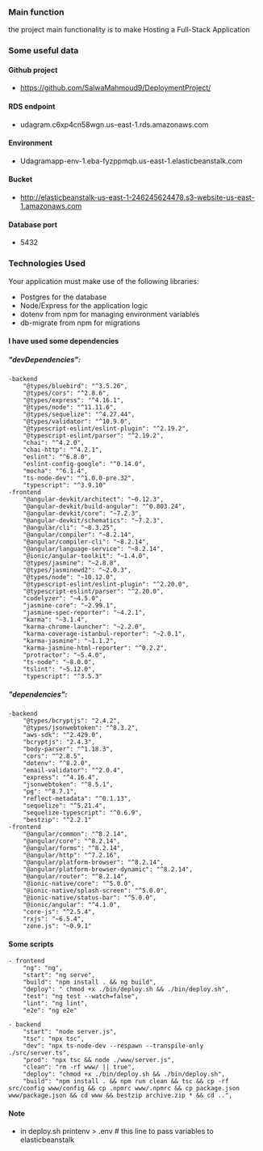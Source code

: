 ### Main function 

the project main functionality is to make Hosting a Full-Stack Application

### Some useful data

#### Github project

   - https://github.com/SalwaMahmoud9/DeploymentProject/

#### RDS endpoint

   - udagram.c6xp4cn58wgn.us-east-1.rds.amazonaws.com

#### Environment

   - Udagramapp-env-1.eba-fyzppmqb.us-east-1.elasticbeanstalk.com

#### Bucket

   - http://elasticbeanstalk-us-east-1-246245624478.s3-website-us-east-1.amazonaws.com

#### Database port

   - 5432

### Technologies Used

Your application must make use of the following libraries:
- Postgres for the database
- Node/Express for the application logic
- dotenv from npm for managing environment variables
- db-migrate from npm for migrations

#### I have used some dependencies
##### "devDependencies": 
    -backend
        "@types/bluebird": "^3.5.26",
        "@types/cors": "^2.8.6",
        "@types/express": "^4.16.1",
        "@types/node": "^11.11.6",
        "@types/sequelize": "^4.27.44",
        "@types/validator": "^10.9.0",
        "@typescript-eslint/eslint-plugin": "^2.19.2",
        "@typescript-eslint/parser": "^2.19.2",
        "chai": "^4.2.0",
        "chai-http": "^4.2.1",
        "eslint": "^6.8.0",
        "eslint-config-google": "^0.14.0",
        "mocha": "^6.1.4",
        "ts-node-dev": "^1.0.0-pre.32",
        "typescript": "^3.9.10"
    -frontend
        "@angular-devkit/architect": "~0.12.3",
        "@angular-devkit/build-angular": "^0.803.24",
        "@angular-devkit/core": "~7.2.3",
        "@angular-devkit/schematics": "~7.2.3",
        "@angular/cli": "~8.3.25",
        "@angular/compiler": "~8.2.14",
        "@angular/compiler-cli": "~8.2.14",
        "@angular/language-service": "~8.2.14",
        "@ionic/angular-toolkit": "~1.4.0",
        "@types/jasmine": "~2.8.8",
        "@types/jasminewd2": "~2.0.3",
        "@types/node": "~10.12.0",
        "@typescript-eslint/eslint-plugin": "^2.20.0",
        "@typescript-eslint/parser": "^2.20.0",
        "codelyzer": "~4.5.0",
        "jasmine-core": "~2.99.1",
        "jasmine-spec-reporter": "~4.2.1",
        "karma": "~3.1.4",
        "karma-chrome-launcher": "~2.2.0",
        "karma-coverage-istanbul-reporter": "~2.0.1",
        "karma-jasmine": "~1.1.2",
        "karma-jasmine-html-reporter": "^0.2.2",
        "protractor": "~5.4.0",
        "ts-node": "~8.0.0",
        "tslint": "~5.12.0",
        "typescript": "^3.5.3"
 


##### "dependencies":
    -backend
        "@types/bcryptjs": "2.4.2",
        "@types/jsonwebtoken": "^8.3.2",
        "aws-sdk": "^2.429.0",
        "bcryptjs": "2.4.3",
        "body-parser": "^1.18.3",
        "cors": "^2.8.5",
        "dotenv": "^8.2.0",
        "email-validator": "^2.0.4",
        "express": "^4.16.4",
        "jsonwebtoken": "^8.5.1",
        "pg": "^8.7.1",
        "reflect-metadata": "^0.1.13",
        "sequelize": "^5.21.4",
        "sequelize-typescript": "^0.6.9",
        "bestzip": "^2.2.1"
    -frontend
        "@angular/common": "^8.2.14",
        "@angular/core": "^8.2.14",
        "@angular/forms": "^8.2.14",
        "@angular/http": "^7.2.16",
        "@angular/platform-browser": "^8.2.14",
        "@angular/platform-browser-dynamic": "^8.2.14",
        "@angular/router": "^8.2.14",
        "@ionic-native/core": "^5.0.0",
        "@ionic-native/splash-screen": "^5.0.0",
        "@ionic-native/status-bar": "^5.0.0",
        "@ionic/angular": "^4.1.0",
        "core-js": "^2.5.4",
        "rxjs": "~6.5.4",
        "zone.js": "~0.9.1"
#### Some scripts

    - frontend
        "ng": "ng",
        "start": "ng serve",
        "build": "npm install . && ng build",
        "deploy": " chmod +x ./bin/deploy.sh && ./bin/deploy.sh",
        "test": "ng test --watch=false",
        "lint": "ng lint",
        "e2e": "ng e2e"
        
    - backend
        "start": "node server.js",
        "tsc": "npx tsc",
        "dev": "npx ts-node-dev --respawn --transpile-only ./src/server.ts",
        "prod": "npx tsc && node ./www/server.js",
        "clean": "rm -rf www/ || true",
        "deploy": "chmod +x ./bin/deploy.sh && ./bin/deploy.sh",
        "build": "npm install . && npm run clean && tsc && cp -rf src/config www/config && cp .npmrc www/.npmrc && cp package.json www/package.json && cd www && bestzip archive.zip * && cd ..",   




 #### Note

   - in deploy.sh printenv > .env # this line to pass variables to elasticbeanstalk
